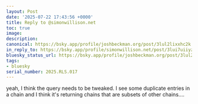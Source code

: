 ```yaml
---
layout: Post
date: '2025-07-22 17:43:56 +0000'
title: Reply to @simonwillison.net
toc: true
image:
description:
canonical: https://bsky.app/profile/joshbeckman.org/post/3lul2lixxhc2k
in_reply_to: https://bsky.app/profile/simonwillison.net/post/3lui7uiiyzs25
bluesky_status_url: https://bsky.app/profile/joshbeckman.org/post/3lul2lixxhc2k
tags:
- bluesky
serial_number: 2025.RLS.017
---
```

yeah, I think the query needs to be tweaked. I see some duplicate entries in a chain and I think it's returning chains that are subsets of other chains....
